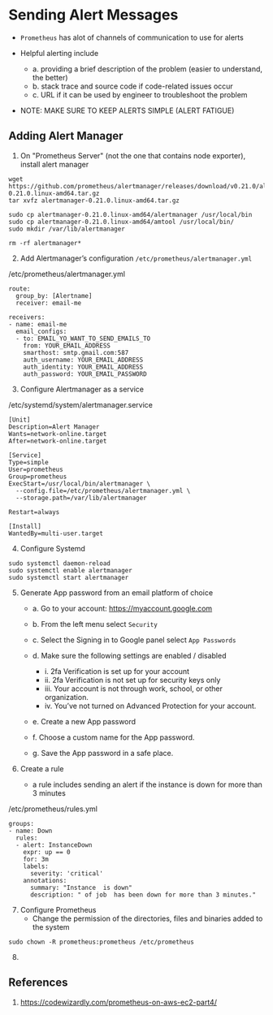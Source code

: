 # Sending Alert Messages

- `Prometheus` has alot of channels of communication to use for alerts

- Helpful alerting include
    - a. providing a brief description of the problem (easier to understand, the better)
    - b. stack trace and source code if code-related issues occur
    - c. URL if it can be used by engineer to troubleshoot the problem

- NOTE: MAKE SURE TO KEEP ALERTS SIMPLE (ALERT FATIGUE)

## Adding Alert Manager

1. On "Prometheus Server" (not the one that contains node exporter), install alert manager

```
wget https://github.com/prometheus/alertmanager/releases/download/v0.21.0/alertmanager-0.21.0.linux-amd64.tar.gz
tar xvfz alertmanager-0.21.0.linux-amd64.tar.gz

sudo cp alertmanager-0.21.0.linux-amd64/alertmanager /usr/local/bin
sudo cp alertmanager-0.21.0.linux-amd64/amtool /usr/local/bin/
sudo mkdir /var/lib/alertmanager

rm -rf alertmanager*
```

2. Add Alertmanager’s configuration `/etc/prometheus/alertmanager.yml`

/etc/prometheus/alertmanager.yml
```
route:
  group_by: [Alertname]
  receiver: email-me

receivers:
- name: email-me
  email_configs:
  - to: EMAIL_YO_WANT_TO_SEND_EMAILS_TO
    from: YOUR_EMAIL_ADDRESS
    smarthost: smtp.gmail.com:587
    auth_username: YOUR_EMAIL_ADDRESS
    auth_identity: YOUR_EMAIL_ADDRESS
    auth_password: YOUR_EMAIL_PASSWORD
```

3. Configure Alertmanager as a service

/etc/systemd/system/alertmanager.service
```
[Unit]
Description=Alert Manager
Wants=network-online.target
After=network-online.target

[Service]
Type=simple
User=prometheus
Group=prometheus
ExecStart=/usr/local/bin/alertmanager \
  --config.file=/etc/prometheus/alertmanager.yml \
  --storage.path=/var/lib/alertmanager

Restart=always

[Install]
WantedBy=multi-user.target
```

4. Configure Systemd

```
sudo systemctl daemon-reload
sudo systemctl enable alertmanager
sudo systemctl start alertmanager
```

5. Generate App password from an email platform of choice
    - a. Go to your account: https://myaccount.google.com
    - b. From the left menu select `Security`
    - c. Select the Signing in to Google panel select `App Passwords`
    - d. Make sure the following settings are enabled / disabled
        - i. 2fa Verification is set up for your account
        - ii. 2fa Verification is not set up for security keys only
        - iii. Your account is not through work, school, or other organization.
        - iv. You’ve not turned on Advanced Protection for your account.

    - e. Create a new App password
    - f. Choose a custom name for the App password.
    - g. Save the App password in a safe place.

6. Create a rule
    - a rule includes sending an alert if the instance is down for more than 3 minutes

/etc/prometheus/rules.yml
```
groups:
- name: Down
  rules:
  - alert: InstanceDown
    expr: up == 0
    for: 3m
    labels:
      severity: 'critical'
    annotations:
      summary: "Instance  is down"
      description: " of job  has been down for more than 3 minutes."
```

7. Configure Prometheus
    - Change the permission of the directories, files and binaries added to the system

```
sudo chown -R prometheus:prometheus /etc/prometheus
```

8. 


## References

1. https://codewizardly.com/prometheus-on-aws-ec2-part4/